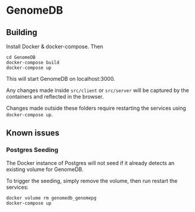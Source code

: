 # GenomeDB

## Building

Install Docker & docker-compose. Then

```
cd GenomeDB
docker-compose build
docker-compose up
```

This will start GenomeDB on localhost:3000.

Any changes made inside `src/client` or `src/server` will be captured by the containers and
reflected in the browser.

Changes made outside these folders require restarting the services using `docker-compose up`.

## Known issues

### Postgres Seeding

The Docker instance of Postgres will not seed if it already detects an existing volume for GenomeDB.

To trigger the seeding, simply remove the volume, then run restart the services:

```
docker volume rm genomedb_genomepg
docker-compose up
```
